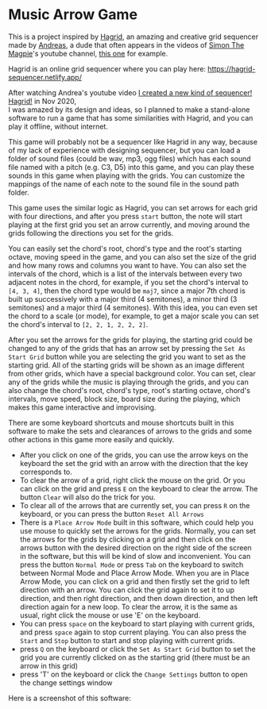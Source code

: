 # Music Arrow Game
 
This is a project inspired by [Hagrid](https://github.com/AnkanGranero/synthgoblin), an amazing and creative grid sequencer made by [Andreas](https://www.youtube.com/channel/UCb_fE048aSG9yULuNCYUV2A), a dude that often appears in the videos of [Simon The Magpie](https://www.youtube.com/channel/UCnbfRvqQcfw3eL71HfjROOQ)'s youtube channel, [this one](https://www.youtube.com/watch?v=0WQpYU6U89k) for example.

Hagrid is an online grid sequencer where you can play here: https://hagrid-sequencer.netlify.app/

After watching Andrea's youtube video [I created a new kind of sequencer! Hagrid!](https://www.youtube.com/watch?v=c1wNKYQ2q2o) in Nov 2020,  
I was amazed by its design and ideas, so I planned to make a stand-alone software to run a game that has some similarities with Hagrid, and you can play it offline, without internet.

This game will probably not be a sequencer like Hagrid in any way, because of my lack of experience with designing sequencer, but you can load a folder of sound files (could be wav, mp3, ogg files) which has each sound file named with a pitch (e.g. C3, D5) into this game, and you can play these sounds in this game when playing with the grids. You can customize the mappings of the name of each note to the sound file in the sound path folder.

This game uses the similar logic as Hagrid, you can set arrows for each grid with four directions, and after you press `start` button, the note will start playing at the first grid you set an arrow currently, and moving around the grids following the directions you set for the grids.

You can easily set the chord's root, chord's type and the root's starting octave, moving speed in the game, and you can also set the size of the grid and how many rows and columns you want to have. You can also set the intervals of the chord, which is a list of the intervals between every two adjacent notes in the chord, for example, if you set the chord's
interval to `[4, 3, 4]`, then the chord type would be `maj7`, since a major 7th chord is built up successively with a major third (4 semitones), a minor third (3 semitones) and a major third (4 semitones). With this idea, you can even set the chord to a scale (or mode), for example, to get a major scale you can set the chord's interval to `[2, 2, 1, 2, 2, 2]`.

After you set the arrows for the grids for playing, the starting grid could be changed to any of the grids that has an arrow set by pressing the `Set As Start Grid` button while you are selecting the grid you want to set as the starting grid. All of the starting grids will be shown as an image different from other grids, which have a special background color. You can set, clear any of the grids while the music is playing through the grids, and you can also change the chord's root, chord's type, root's starting octave, chord's intervals, move speed, block size, board size during the playing, which makes this game interactive and improvising.

There are some keyboard shortcuts and mouse shortcuts built in this software to make the sets and clearances of arrows to the grids and some other actions in this game more easily and quickly.  
* After you click on one of the grids, you can use the arrow keys on the keyboard the set the grid with an arrow with the direction that the key corresponds to.
* To clear the arrow of a grid, right click the mouse on the grid. Or you can click on the grid and press `E` on the keyboard to clear the arrow. The button `Clear` will also do the trick for you.
* To clear all of the arrows that are currently set, you can press `R` on the keyboard, or you can press the button `Reset All Arrows`
* There is a `Place Arrow Mode` built in this software, which could help you use mouse to quickly set the arrows for the grids. Normally, you can set the arrows for the grids by clicking on a grid and then click on the arrows button with the desired direction on the right side of the screen in the software, but this will be kind of slow and inconvenient. You can press the button `Normal Mode` or press `Tab` on the keyboard to switch between Normal Mode and Place Arrow Mode. When you are in Place Arrow Mode, you can click on a grid and then firstly set the grid to left direction with an arrow. You can click the grid again to set it to up direction, and then right direction, and then down direction, and then left direction again for a new loop. To clear the arrow, it is the same as usual, right click the mouse or use 'E' on the keyboard.
* You can press `space` on the keyboard to start playing with current grids, and press `space` again to stop current playing. You can also press the `Start` and `Stop` button to start and stop playing with current grids.
* press `Q` on the keyboard or click the `Set As Start Grid` button to set the grid you are currently clicked on as the starting grid (there must be an arrow in this grid)
* press 'T' on the keyboard or click the `Change Settings` button to open the change settings window

Here is a screenshot of this software:
